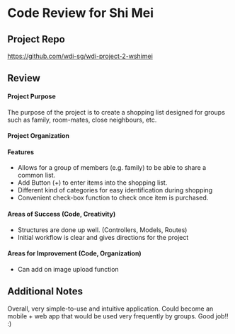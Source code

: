 # Code Review for Shi Mei

## Project Repo

https://github.com/wdi-sg/wdi-project-2-wshimei

## Review

#### Project Purpose

The purpose of the project is to create a shopping list designed for groups such as family, room-mates, close neighbours, etc.

#### Project Organization

#### Features

* Allows for a group of members (e.g. family) to be able to share a common list.
* Add Button (+) to enter items into the shopping list.
* Different kind of categories for easy identification during shopping
* Convenient check-box function to check once item is purchased.

#### Areas of Success (Code, Creativity)

* Structures are done up well. (Controllers, Models, Routes)
* Initial workflow is clear and gives directions for the project

#### Areas for Improvement (Code, Organization)

* Can add on image upload function

## Additional Notes

Overall, very simple-to-use and intuitive application. Could become an mobile + web app that would be used very frequently by groups. Good job!! :)
